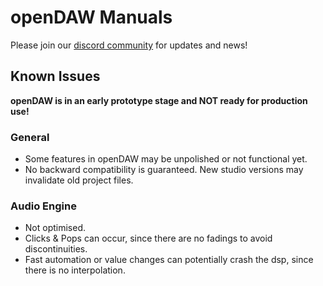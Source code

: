 # openDAW Manuals

Please join our [discord community](https://discord.opendaw.studio) for updates and news!

## Known Issues

**openDAW is in an early prototype stage and NOT ready for production use!**

### General

* Some features in openDAW may be unpolished or not functional yet.
* No backward compatibility is guaranteed. New studio versions may invalidate old project files.

### Audio Engine

* Not optimised.
* Clicks & Pops can occur, since there are no fadings to avoid discontinuities.
* Fast automation or value changes can potentially crash the dsp, since there is no interpolation.